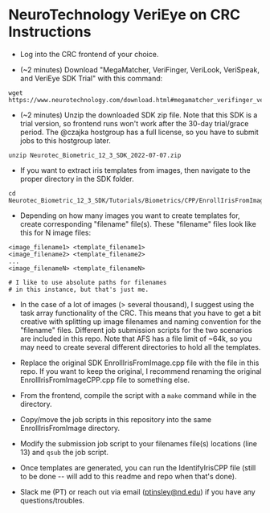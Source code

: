 # NeuroTechnology VeriEye on CRC Instructions

- Log into the CRC frontend of your choice. 

- (~2 minutes) Download "MegaMatcher, VeriFinger, VeriLook, VeriSpeak, and VeriEye SDK Trial" with this command: 

```
wget https://www.neurotechnology.com/download.html#megamatcher_verifinger_verilook_verieye_sdk_trial.zip
```

- (~2 minutes) Unzip the downloaded SDK zip file. Note that this SDK is a trial version, so frontend runs won't work after the 30-day trial/grace period. The @czajka hostgroup has a full license, so you have to submit jobs to this hostgroup later.

```
unzip Neurotec_Biometric_12_3_SDK_2022-07-07.zip
```

- If you want to extract iris templates from images, then navigate to the proper directory in the SDK folder.

```
cd Neurotec_Biometric_12_3_SDK/Tutorials/Biometrics/CPP/EnrollIrisFromImage/
```

- Depending on how many images you want to create templates for, create corresponding "filename" file(s). These "filename" files look like this for N image files:

```
<image_filename1> <template_filename1>
<image_filename2> <template_filename2>
...
<image_filenameN> <template_filenameN>

# I like to use absolute paths for filenames
# in this instance, but that's just me.
```

- In the case of a lot of images (> several thousand), I suggest using the task array functionality of the CRC. This means that you have to get a bit creative with splitting up image filenames and naming convention for the "filename" files. Different job submission scripts for the two scenarios are included in this repo. Note that AFS has a file limit of ~64k, so you may need to create several different directories to hold all the templates.

- Replace the original SDK EnrollIrisFromImage.cpp file with the file in this repo. If you want to keep the original, I recommend renaming the original EnrollIrisFromImageCPP.cpp file to something else.

- From the frontend, compile the script with a ```make``` command while in the directory.

- Copy/move the job scripts in this repository into the same EnrollIrisFromImage directory.

- Modify the submission job script to your filenames file(s) locations (line 13) and ```qsub``` the job script.

- Once templates are generated, you can run the IdentifyIrisCPP file (still to be done -- will add to this readme and repo when that's done).

- Slack me (PT) or reach out via email (ptinsley@nd.edu) if you have any questions/troubles. 
